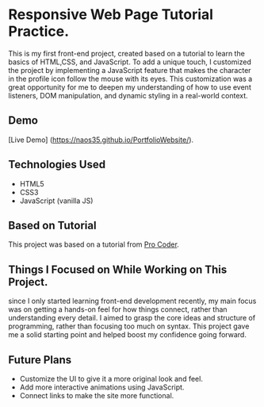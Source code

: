 # Responsive Web Page Tutorial Practice.
This is my first front-end project, created based on a tutorial to learn the basics of HTML,CSS, and JavaScript.
To add a unique touch, I customized the project by implementing a JavaScript feature that makes the character in the profile icon follow the mouse with its eyes.
This customization was a great opportunity for me to deepen my understanding of how to use event listeners, DOM manipulation, and dynamic styling in a real-world context.

## Demo
[Live Demo] (https://naos35.github.io/PortfolioWebsite/).

## Technologies Used
- HTML5
- CSS3
- JavaScript (vanilla JS)

## Based on Tutorial
This project was based on a tutorial from [Pro Coder](https://youtu.be/-u3vE84Wo_U?si=eZ7B8kPQ0fzCOvSU).

## Things I Focused on While Working on This Project.
since I only started learning front-end development recently, my main focus was on getting a hands-on feel for how things connect, rather than understanding every detail.
I aimed to grasp the core ideas and structure of programming, rather than focusing too much on syntax.
This project gave me a solid starting point and helped boost my confidence going forward.

## Future Plans
- Customize the UI to give it a more original look and feel.
- Add more interactive animations using JavaScript.
- Connect links to make the site more functional.
